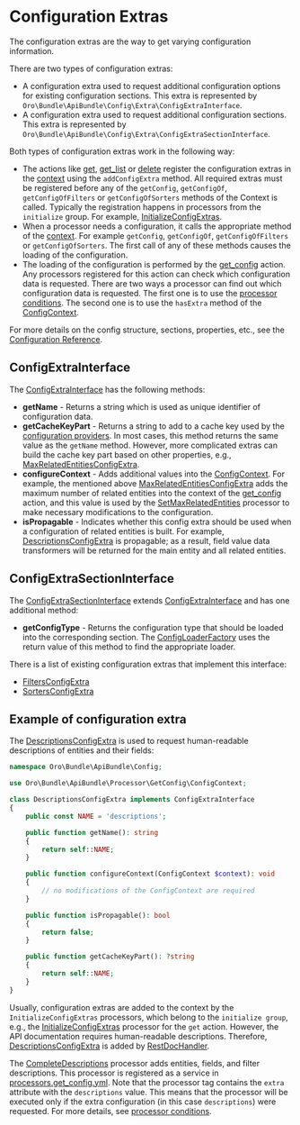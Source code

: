 <a id="web-api-configuration-extra"></a>

# Configuration Extras

The configuration extras are the way to get varying configuration information.

There are two types of configuration extras:

- A configuration extra used to request additional configuration options for existing configuration sections. This extra is represented by  `Oro\Bundle\ApiBundle\Config\Extra\ConfigExtraInterface`.
- A configuration extra used to request additional configuration sections. This extra is represented by `Oro\Bundle\ApiBundle\Config\Extra\ConfigExtraSectionInterface`.

Both types of configuration extras work in the following way:

- The actions like [get](actions.md#get-action), [get_list](actions.md#get-list-action) or [delete](actions.md#delete-action) register the configuration extras in the [context](actions.md#web-api-context-class) using the `addConfigExtra` method. All required extras must be registered before any of the `getConfig`, `getConfigOf`, `getConfigOfFilters` or `getConfigOfSorters` methods of the Context is called. Typically the registration happens in processors from the `initialize` group. For example, <a href="https://github.com/oroinc/platform/tree/6.1/src/Oro/Bundle/ApiBundle/Processor/Get/InitializeConfigExtras.php" target="_blank">InitializeConfigExtras</a>.
- When a processor needs a configuration, it calls the appropriate method of the [context](actions.md#web-api-context-class). For example `getConfig`, `getConfigOf`, `getConfigOfFilters` or `getConfigOfSorters`. The first call of any of these methods causes the loading of the configuration.
- The loading of the configuration is performed by the [get_config](actions.md#get-config-action) action. Any processors registered for this action can check which configuration data is requested. There are two ways a processor can find out which configuration data is requested. The first one is to use the [processor conditions](processors.md#web-api-processors). The second one is to use the `hasExtra` method of the  <a href="https://github.com/oroinc/platform/tree/6.1/src/Oro/Bundle/ApiBundle/Processor/GetConfig/ConfigContext.php" target="_blank">ConfigContext</a>.

For more details on the config structure, sections, properties, etc., see the [Configuration Reference](configuration.md#web-api-configuration).

<a id="web-api-configuration-extra-configextrainterface"></a>

## ConfigExtraInterface

The <a href="https://github.com/oroinc/platform/tree/6.1/src/Oro/Bundle/ApiBundle/Config/Extra/ConfigExtraInterface.php" target="_blank">ConfigExtraInterface</a> has the following methods:

- **getName** - Returns a string which is used as unique identifier of configuration data.
- **getCacheKeyPart** - Returns a string to add to a cache key used by the <a href="https://github.com/oroinc/platform/tree/6.1/src/Oro/Bundle/ApiBundle/Provider/ConfigProvider.php" target="_blank">configuration providers</a>. In most cases, this method returns the same value as the `getName` method. However, more complicated extras can build the cache key part based on other properties, e.g., <a href="https://github.com/oroinc/platform/tree/6.1/src/Oro/Bundle/ApiBundle/Config/Extra/MaxRelatedEntitiesConfigExtra.php" target="_blank">MaxRelatedEntitiesConfigExtra</a>.
- **configureContext** - Adds additional values into the <a href="https://github.com/oroinc/platform/tree/6.1/src/Oro/Bundle/ApiBundle/Processor/GetConfig/ConfigContext.php" target="_blank">ConfigContext</a>. For example, the mentioned above <a href="https://github.com/oroinc/platform/tree/6.1/src/Oro/Bundle/ApiBundle/Config/Extra/MaxRelatedEntitiesConfigExtra.php" target="_blank">MaxRelatedEntitiesConfigExtra</a> adds the maximum number of related entities into the context of the [get_config](actions.md#get-config-action) action, and this value is used by the <a href="https://github.com/oroinc/platform/tree/6.1/src/Oro/Bundle/ApiBundle/Processor/GetConfig/SetMaxRelatedEntities.php" target="_blank">SetMaxRelatedEntities</a> processor to make necessary modifications to the configuration.
- **isPropagable** - Indicates whether this config extra should be used when a configuration of related entities is built. For example,  <a href="https://github.com/oroinc/platform/tree/6.1/src/Oro/Bundle/ApiBundle/Config/Extra/DescriptionsConfigExtra.php" target="_blank">DescriptionsConfigExtra</a> is propagable; as a result, field value data transformers will be returned for the main entity and all related entities.

<a id="web-api-configuration-extra-configextrasectioninterface"></a>

## ConfigExtraSectionInterface

The <a href="https://github.com/oroinc/platform/tree/6.1/src/Oro/Bundle/ApiBundle/Config/Extra/ConfigExtraSectionInterface.php" target="_blank">ConfigExtraSectionInterface</a> extends <a href="https://github.com/oroinc/platform/tree/6.1/src/Oro/Bundle/ApiBundle/Config/Extra/ConfigExtraInterface.php" target="_blank">ConfigExtraInterface</a> and has one additional method:

- **getConfigType** - Returns the configuration type that should be loaded into the corresponding section. The <a href="https://github.com/oroinc/platform/tree/6.1/src/Oro/Bundle/ApiBundle/Config/Loader/ConfigLoaderFactory.php" target="_blank">ConfigLoaderFactory</a> uses the return value of this method to find the appropriate loader.

There is a list of existing configuration extras that implement this interface:

- <a href="https://github.com/oroinc/platform/tree/6.1/src/Oro/Bundle/ApiBundle/Config/Extra/FiltersConfigExtra.php" target="_blank">FiltersConfigExtra</a>
- <a href="https://github.com/oroinc/platform/tree/6.1/src/Oro/Bundle/ApiBundle/Config/Extra/SortersConfigExtra.php" target="_blank">SortersConfigExtra</a>

<a id="web-api-configuration-extra-example"></a>

## Example of configuration extra

The <a href="https://github.com/oroinc/platform/tree/6.1/src/Oro/Bundle/ApiBundle/Config/Extra/DescriptionsConfigExtra.php" target="_blank">DescriptionsConfigExtra</a> is used to request human-readable descriptions of entities and their fields:

```php
namespace Oro\Bundle\ApiBundle\Config;

use Oro\Bundle\ApiBundle\Processor\GetConfig\ConfigContext;

class DescriptionsConfigExtra implements ConfigExtraInterface
{
    public const NAME = 'descriptions';

    public function getName(): string
    {
        return self::NAME;
    }

    public function configureContext(ConfigContext $context): void
    {
        // no modifications of the ConfigContext are required
    }

    public function isPropagable(): bool
    {
        return false;
    }

    public function getCacheKeyPart(): ?string
    {
        return self::NAME;
    }
}
```

Usually, configuration extras are added to the context by the `InitializeConfigExtras` processors, which belong to the `initialize group`, e.g., the <a href="https://github.com/oroinc/platform/tree/6.1/src/Oro/Bundle/ApiBundle/Processor/Get/InitializeConfigExtras.php" target="_blank">InitializeConfigExtras</a> processor for the `get` action. However, the API documentation requires human-readable descriptions. Therefore, <a href="https://github.com/oroinc/platform/tree/6.1/src/Oro/Bundle/ApiBundle/Config/Extra/DescriptionsConfigExtra.php" target="_blank">DescriptionsConfigExtra</a> is added by <a href="https://github.com/oroinc/platform/tree/6.1/src/Oro/Bundle/ApiBundle/ApiDoc/AnnotationHandler/RestDocHandler.php" target="_blank">RestDocHandler</a>.

The <a href="https://github.com/oroinc/platform/tree/6.1/src/Oro/Bundle/ApiBundle/Processor/GetConfig/CompleteDescriptions.php" target="_blank">CompleteDescriptions</a> processor adds entities, fields, and filter descriptions. This processor is registered as a service in <a href="https://github.com/oroinc/platform/tree/6.1/src/Oro/Bundle/ApiBundle/Resources/config/processors.get_config.yml" target="_blank">processors.get_config.yml</a>. Note that the processor tag contains the `extra` attribute with the `descriptions` value. This means that the processor will be executed only if the extra configuration (in this case `descriptions`) were requested. For more details, see [processor conditions](processors.md#web-api-processors).

<!-- Frontend -->
